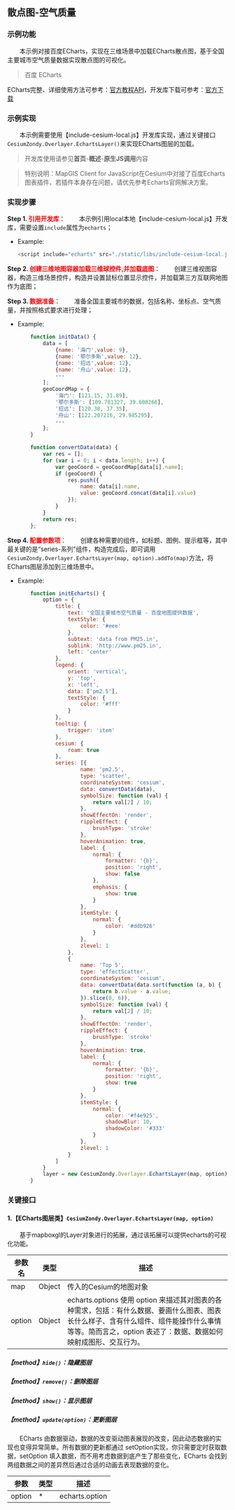 ## 散点图-空气质量

### 示例功能

&ensp;&ensp;&ensp;&ensp;本示例对接百度ECharts，实现在三维场景中加载ECharts散点图，基于全国主要城市空气质量数据实现散点图的可视化。

> 百度 ECharts

ECharts完整、详细使用方法可参考：<a href="http://echarts.baidu.com/api.html#echarts" target="_blank">官方教程API</a>，开发库下载可参考：<a href="http://echarts.baidu.com/download.html" target="_blank">官方下载</a>

### 示例实现

&ensp;&ensp;&ensp;&ensp;本示例需要使用【include-cesium-local.js】开发库实现，通过关键接口`CesiumZondy.Overlayer.EchartsLayer()`来实现ECharts图层的加载。

> 开发库使用请参见**首页**-**概述**-**原生JS调用**内容

> 特别说明：MapGIS Client for JavaScript在Cesium中对接了百度Echarts图表插件，若插件本身存在问题，请优先参考Echarts官网解决方案。

### 实现步骤

**Step 1. <font color=red>引用开发库</font>**：
&ensp;&ensp;&ensp;&ensp;本示例引用local本地【include-cesium-local.js】开发库，需要设置`include`属性为`echarts`；

* Example:
  ```javascript
  <script include="echarts" src="./static/libs/include-cesium-local.js"></script>
  ```

**Step 2. <font color=red>创建三维地图容器加载三维球控件,并加载底图</font>**：
&ensp;&ensp;&ensp;&ensp;创建三维视图容器，构造三维场景控件，构造并设置鼠标位置显示控件，并加载第三方互联网地图作为底图；

**Step 3. <font color=red>数据准备</font>**：
&ensp;&ensp;&ensp;&ensp;准备全国主要城市的数据，包括名称、坐标点、空气质量，并按照格式要求进行处理；

* Example:
    ```javascript
        function initData() {
            data = [
                {name: '海门',value: 9},
                {name: '鄂尔多斯',value: 12},
                {name: '招远',value: 12},
                {name: '舟山',value: 12},
                ···
            ];
            geoCoordMap = {
                '海门': [121.15, 31.89],
                '鄂尔多斯': [109.781327, 39.608266],
                '招远': [120.38, 37.35],
                '舟山': [122.207216, 29.985295],
                ···
            };
        }

        function convertData(data) {
            var res = [];
            for (var i = 0; i < data.length; i++) {
                var geoCoord = geoCoordMap[data[i].name];
                if (geoCoord) {
                    res.push({
                        name: data[i].name,
                        value: geoCoord.concat(data[i].value)
                    });
                }
            }
            return res;
        };
    ```

**Step 4. <font color=red>配置参数项</font>**：
&ensp;&ensp;&ensp;&ensp;创建各种需要的组件，如标题、图例、提示框等，其中最关键的是“series-系列”组件，构造完成后，即可调用`CesiumZondy.Overlayer.EchartsLayer(map, option).addTo(map)`方法，将ECharts图层添加到三维场景中。

* Example:
    ```javascript
        function initEcharts() {
            option = {
                title: {
                    text: '全国主要城市空气质量 - 百度地图提供数据',
                    textStyle: {
                        color: '#eee'
                    },
                    subtext: 'data from PM25.in',
                    sublink: 'http://www.pm25.in',
                    left: 'center'
                },
                legend: {
                    orient: 'vertical',
                    y: 'top',
                    x: 'left',
                    data: ['pm2.5'],
                    textStyle: {
                        color: '#fff'
                    }
                },
                tooltip: {
                    trigger: 'item'
                },
                cesium: {
                    roam: true
                },
                series: [{
                        name: 'pm2.5',
                        type: 'scatter',
                        coordinateSystem: 'cesium',
                        data: convertData(data),
                        symbolSize: function (val) {
                            return val[2] / 10;
                        },
                        showEffectOn: 'render',
                        rippleEffect: {
                            brushType: 'stroke'
                        },
                        hoverAnimation: true,
                        label: {
                            normal: {
                                formatter: '{b}',
                                position: 'right',
                                show: false
                            },
                            emphasis: {
                                show: true
                            }
                        },
                        itemStyle: {
                            normal: {
                                color: '#ddb926'
                            }
                        },
                        zlevel: 1
                    },
                    {
                        name: 'Top 5',
                        type: 'effectScatter',
                        coordinateSystem: 'cesium',
                        data: convertData(data.sort(function (a, b) {
                            return b.value - a.value;
                        }).slice(0, 6)),
                        symbolSize: function (val) {
                            return val[2] / 10;
                        },
                        showEffectOn: 'render',
                        rippleEffect: {
                            brushType: 'stroke'
                        },
                        hoverAnimation: true,
                        label: {
                            normal: {
                                formatter: '{b}',
                                position: 'right',
                                show: true
                            }
                        },
                        itemStyle: {
                            normal: {
                                color: '#f4e925',
                                shadowBlur: 10,
                                shadowColor: '#333'
                            }
                        },
                        zlevel: 1
                    }
                ]
            }
            layer = new CesiumZondy.Overlayer.EchartsLayer(map, option).addTo(map);
        }
    ```


### 关键接口

#### 1.【ECharts图层类】`CesiumZondy.Overlayer.EchartsLayer(map, option)`

&ensp;&ensp;&ensp;&ensp;基于mapboxgl的Layer对象进行的拓展，通过该拓展可以提供echarts的可视化功能。

| 参数名  | 类型   | 描述                                                         |
| ------- | ------ | ------------------------------------------------------------ |
| map     | Object | 传入的Cesium的地图对象                                     |
| option | Object | echarts.options 使用 option 来描述其对图表的各种需求，包括：有什么数据、要画什么图表、图表长什么样子、含有什么组件、组件能操作什么事情等等。简而言之，option 表述了：数据、数据如何映射成图形、交互行为。 |

##### 【method】`hide()`：隐藏图层

##### 【method】`remove()`：删除图层

##### 【method】`show()`：显示图层

##### 【method】`update(option)`：更新图层

&ensp;&ensp;&ensp;&ensp;ECharts 由数据驱动，数据的改变驱动图表展现的改变，因此动态数据的实现也变得异常简单。所有数据的更新都通过 setOption实现，你只需要定时获取数据，setOption 填入数据，而不用考虑数据到底产生了那些变化，ECharts 会找到两组数据之间的差异然后通过合适的动画去表现数据的变化。

| 参数   | 类型 | 描述           |
| ------ | ---- | -------------- |
| option | *    | echarts.option |
